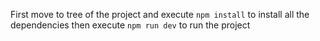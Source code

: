 First move to tree of the project and execute `npm install` to install all the dependencies
then execute `npm run dev` to run the project 
